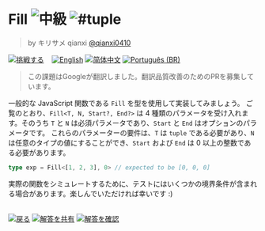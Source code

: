 <!--info-header-start--><h1>Fill <img src="https://img.shields.io/badge/-%E4%B8%AD%E7%B4%9A-d9901a" alt="中級"/> <img src="https://img.shields.io/badge/-%23tuple-999" alt="#tuple"/></h1><blockquote><p>by キリサメ qianxi <a href="https://github.com/qianxi0410" target="_blank">@qianxi0410</a></p></blockquote><p><a href="https://tsch.js.org/4518/play/ja" target="_blank"><img src="https://img.shields.io/badge/-%E6%8C%91%E6%88%A6%E3%81%99%E3%82%8B-3178c6?logo=typescript&logoColor=white" alt="挑戦する"/></a> &nbsp;&nbsp;&nbsp;<a href="./README.md" target="_blank"><img src="https://img.shields.io/badge/-English-gray" alt="English"/></a>  <a href="./README.zh-CN.md" target="_blank"><img src="https://img.shields.io/badge/-%E7%AE%80%E4%BD%93%E4%B8%AD%E6%96%87-gray" alt="简体中文"/></a>  <a href="./README.pt-BR.md" target="_blank"><img src="https://img.shields.io/badge/-Portugu%C3%AAs%20(BR)-gray" alt="Português (BR)"/></a> </p><!--info-header-end-->

> この課題はGoogleが翻訳しました。翻訳品質改善のためのPRを募集しています。

一般的な JavaScript 関数である `Fill` を型を使用して実装してみましょう。
ご覧のとおり、`Fill<T, N, Start?, End?>` は 4 種類のパラメータを受け入れます。そのうち `T` と `N` は必須パラメータであり、`Start` と `End` はオプションのパラメータです。
これらのパラメーターの要件は、`T` は `tuple` である必要があり、`N` は任意のタイプの値にすることができ、`Start` および `End` は 0 以上の整数である必要があります。

```ts
type exp = Fill<[1, 2, 3], 0> // expected to be [0, 0, 0]
```
実際の関数をシミュレートするために、テストにはいくつかの境界条件が含まれる場合があります。楽しんでいただければ幸いです :)

<!--info-footer-start--><br><a href="../../README.ja.md" target="_blank"><img src="https://img.shields.io/badge/-%E6%88%BB%E3%82%8B-grey" alt="戻る"/></a> <a href="https://tsch.js.org/4518/answer/ja" target="_blank"><img src="https://img.shields.io/badge/-%E8%A7%A3%E7%AD%94%E3%82%92%E5%85%B1%E6%9C%89-teal" alt="解答を共有"/></a> <a href="https://tsch.js.org/4518/solutions" target="_blank"><img src="https://img.shields.io/badge/-%E8%A7%A3%E7%AD%94%E3%82%92%E7%A2%BA%E8%AA%8D-de5a77?logo=awesome-lists&logoColor=white" alt="解答を確認"/></a> <!--info-footer-end-->